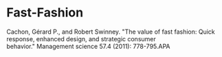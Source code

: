 # Fast-Fashion

Cachon, Gérard P., and Robert Swinney. "The value of fast fashion: Quick response, enhanced design, and strategic consumer behavior." Management science 57.4 (2011): 778-795.APA
